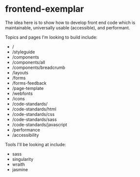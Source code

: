 frontend-exemplar
=================

The idea here is to show how to develop front end code which is maintainable, universally usable (accessible), and performant.

Topics and pages I'm looking to build include:

* /
* /styleguide
* /components
* /components/all
* /components/breadcrumb
* /layouts
* /forms
* /forms-feedback
* /page-template
* /webfonts
* /icons
* /code-standards/
* /code-standards/html
* /code-standards/css
* /code-standards/sass
* /code-standards/javascript
* /performance
* /accessibility

Tools I'll be looking at include:

* sass
* singularity
* wraith
* jasmine